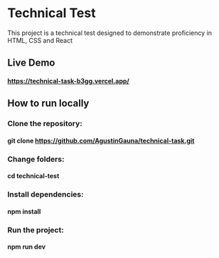 # Technical Test

This project is a technical test designed to demonstrate proficiency in HTML, CSS and React

## Live Demo

#### https://technical-task-b3gg.vercel.app/

## How to run locally

### Clone the repository:

#### git clone https://github.com/AgustinGauna/technical-task.git

### Change folders:

#### cd technical-test

### Install dependencies:

#### npm install

### Run the project:

#### npm run dev

